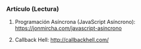 ### Artículo (Lectura) ###
1. Programación Asíncrona (JavaScript Asíncrono): https://jonmircha.com/javascript-asincrono


2. Callback Hell: http://callbackhell.com/